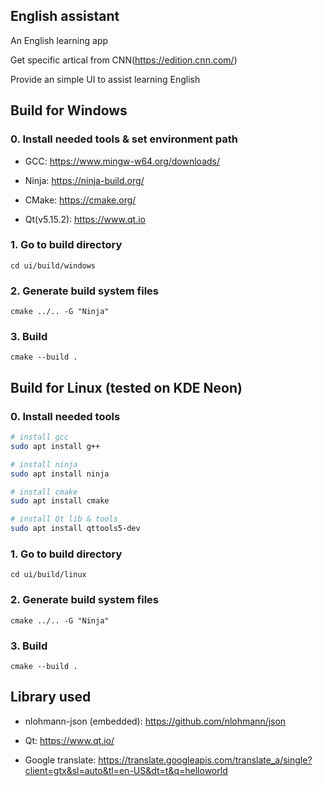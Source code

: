 ## English assistant

An English learning app

Get specific artical from CNN(https://edition.cnn.com/)

Provide an simple UI to assist learning English

## Build for Windows

### 0. Install needed tools & set environment path

- GCC: https://www.mingw-w64.org/downloads/

- Ninja: https://ninja-build.org/

- CMake: https://cmake.org/

- Qt(v5.15.2): https://www.qt.io

### 1. Go to build directory

`cd ui/build/windows`

### 2. Generate build system files

`cmake ../.. -G "Ninja"`

### 3. Build

`cmake --build .`

## Build for Linux (tested on KDE Neon)

### 0. Install needed tools

```bash
# install gcc
sudo apt install g++

# install ninja
sudo apt install ninja

# install cmake
sudo apt install cmake

# install Qt lib & tools
sudo apt install qttools5-dev

```

### 1. Go to build directory

`cd ui/build/linux`

### 2. Generate build system files

`cmake ../.. -G "Ninja"`

### 3. Build

`cmake --build .`


## Library used

- nlohmann-json (embedded): https://github.com/nlohmann/json

- Qt: https://www.qt.io/

- Google translate: https://translate.googleapis.com/translate_a/single?client=gtx&sl=auto&tl=en-US&dt=t&q=helloworld
